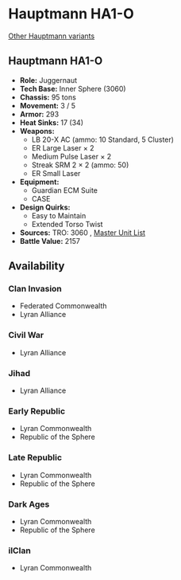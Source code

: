 # Hauptmann HA1-O 

[Other Hauptmann variants](../hauptmann.md) 

## Hauptmann HA1-O 

- **Role:** Juggernaut 
- **Tech Base:** Inner Sphere (3060) 
- **Chassis:** 95 tons 
- **Movement:** 3 / 5 
- **Armor:** 293 
- **Heat Sinks:** 17 (34) 
- **Weapons:** 
  - LB 20-X AC (ammo: 10 Standard, 5 Cluster) 
  - ER Large Laser × 2 
  - Medium Pulse Laser × 2 
  - Streak SRM 2 × 2 (ammo: 50) 
  - ER Small Laser 
- **Equipment:** 
  - Guardian ECM Suite 
  - CASE 
- **Design Quirks:** 
  - Easy to Maintain 
  - Extended Torso Twist 
- **Sources:** TRO: 3060 , [Master Unit List](http://masterunitlist.info/Unit/Details/1420) 
- **Battle Value:** 2157 

## Availability 

### Clan Invasion 

- Federated Commonwealth 
- Lyran Alliance 

### Civil War 

- Lyran Alliance 

### Jihad 

- Lyran Alliance 

### Early Republic 

- Lyran Commonwealth 
- Republic of the Sphere 

### Late Republic 

- Lyran Commonwealth 
- Republic of the Sphere 

### Dark Ages 

- Lyran Commonwealth 
- Republic of the Sphere 

### ilClan 

- Lyran Commonwealth 

